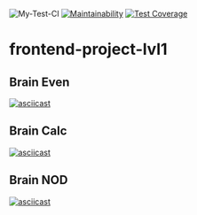![My-Test-CI](https://github.com/DVo1/frontend-project-lvl1/workflows/My-Test-CI/badge.svg?branch=master)
[![Maintainability](https://api.codeclimate.com/v1/badges/5251a0fee24f420dfe9b/maintainability)](https://codeclimate.com/github/DVo1/frontend-project-lvl1/maintainability)
[![Test Coverage](https://api.codeclimate.com/v1/badges/a99a88d28ad37a79dbf6/test_coverage)](https://codeclimate.com/github/codeclimate/codeclimate/test_coverage)

# frontend-project-lvl1

## Brain Even 
[![asciicast](https://asciinema.org/a/IV2CMfMrAte97zypDUwSe0eLe.png)](https://asciinema.org/a/IV2CMfMrAte97zypDUwSe0eLe)

## Brain Calc
[![asciicast](https://asciinema.org/a/6pHXlHYRm85rkaXv7CZ1fFqv0.png)](https://asciinema.org/a/6pHXlHYRm85rkaXv7CZ1fFqv0)

## Brain NOD
[![asciicast](https://asciinema.org/a/JaIamdkdHp1wVvejeZm12KlEd.png)](https://asciinema.org/a/JaIamdkdHp1wVvejeZm12KlEd)